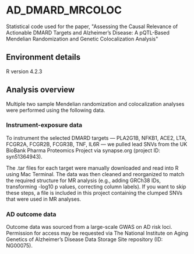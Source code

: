 # AD_DMARD_MRCOLOC
Statistical code used for the paper, "Assessing the Causal Relevance of Actionable DMARD Targets and Alzheimer’s Disease: A pQTL-Based Mendelian Randomization and Genetic Colocalization Analysis"

## Environment details
R version 4.2.3

## Analysis overview
Multiple two sample Mendelian randomization and colocalization analyses were performed using the following data.
### Instrument-exposure data
To instrument the selected DMARD targets — PLA2G1B, NFKB1, ACE2, LTA, FCGR2A, FCGR2B, FCGR3B, TNF, IL6R — we pulled lead SNVs from the UK BioBank Pharma Proteomics Project via synapse.org (project ID: syn51364943).

The .tar files for each target were manually downloaded and read into R using Mac Terminal. The data was then cleaned and reorganized to match the required structure for MR analysis (e.g., adding GRCh38 IDs, transforming -log10 p values, correcting column labels). If you want to skip these steps, a file is included in this project containing the clumped SNVs that were used in MR analyses.

### AD outcome data
Outcome data was sourced from a large-scale GWAS on AD risk loci. Permission for access may be requested via The National Institute on Aging Genetics of Alzheimer’s Disease Data Storage Site repository (ID: NG00075).
